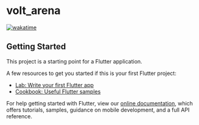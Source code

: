 # volt_arena
[![wakatime](https://wakatime.com/badge/user/95cc268b-6e4f-469d-8aee-c933dee3f3be/project/71d3a75c-37ba-41a5-93be-a831391c4b49.svg)](https://wakatime.com/badge/user/95cc268b-6e4f-469d-8aee-c933dee3f3be/project/71d3a75c-37ba-41a5-93be-a831391c4b49)


## Getting Started

This project is a starting point for a Flutter application.

A few resources to get you started if this is your first Flutter project:

- [Lab: Write your first Flutter app](https://flutter.dev/docs/get-started/codelab)
- [Cookbook: Useful Flutter samples](https://flutter.dev/docs/cookbook)

For help getting started with Flutter, view our
[online documentation](https://flutter.dev/docs), which offers tutorials,
samples, guidance on mobile development, and a full API reference.
